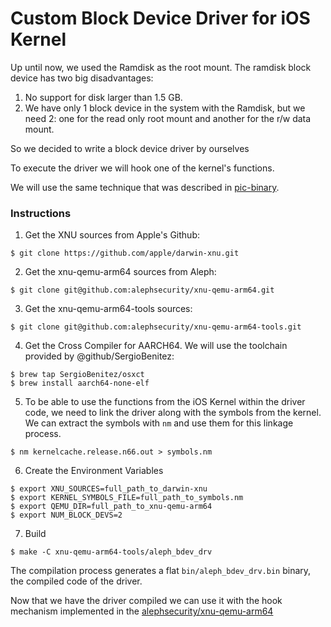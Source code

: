 # Custom Block Device Driver for iOS Kernel

Up until now, we used the Ramdisk as the root mount. The ramdisk block device has two big disadvantages:
1. No support for disk larger than 1.5 GB.
2. We have only 1 block device in the system with the Ramdisk, but we need 2: one for the read only root mount and another for the r/w data mount.

So we decided to write a block device driver by ourselves

To execute the driver we will hook one of the kernel's functions.

We will use the same technique that was described in [pic-binary](https://github.com/alephsecurity/xnu-qemu-arm64-tools/blob/master/pic-binary/README.md).

### Instructions

1. Get the XNU sources from Apple's Github:
```
$ git clone https://github.com/apple/darwin-xnu.git 
```
2. Get the xnu-qemu-arm64 sources from Aleph:
```
$ git clone git@github.com:alephsecurity/xnu-qemu-arm64.git
```
3. Get the xnu-qemu-arm64-tools sources:
```
$ git clone git@github.com:alephsecurity/xnu-qemu-arm64-tools.git
```
4. Get the Cross Compiler for AARCH64. We will use the toolchain provided by @github/SergioBenitez:
```
$ brew tap SergioBenitez/osxct
$ brew install aarch64-none-elf
```
5. To be able to use the functions from the iOS Kernel within the driver code, we need to link the driver along with the symbols from the kernel. We can extract the symbols with `nm` and use them for this linkage process.
```
$ nm kernelcache.release.n66.out > symbols.nm
```

6. Create the Environment Variables
```
$ export XNU_SOURCES=full_path_to_darwin-xnu
$ export KERNEL_SYMBOLS_FILE=full_path_to_symbols.nm
$ export QEMU_DIR=full_path_to_xnu-qemu-arm64
$ export NUM_BLOCK_DEVS=2
```
7. Build
```
$ make -C xnu-qemu-arm64-tools/aleph_bdev_drv
```

The compilation process generates a flat `bin/aleph_bdev_drv.bin` binary, the compiled code of the driver.

Now that we have the driver compiled we can use it with the hook mechanism implemented in the [alephsecurity/xnu-qemu-arm64](https://github.com/alephsecurity/xnu-qemu-arm64)
